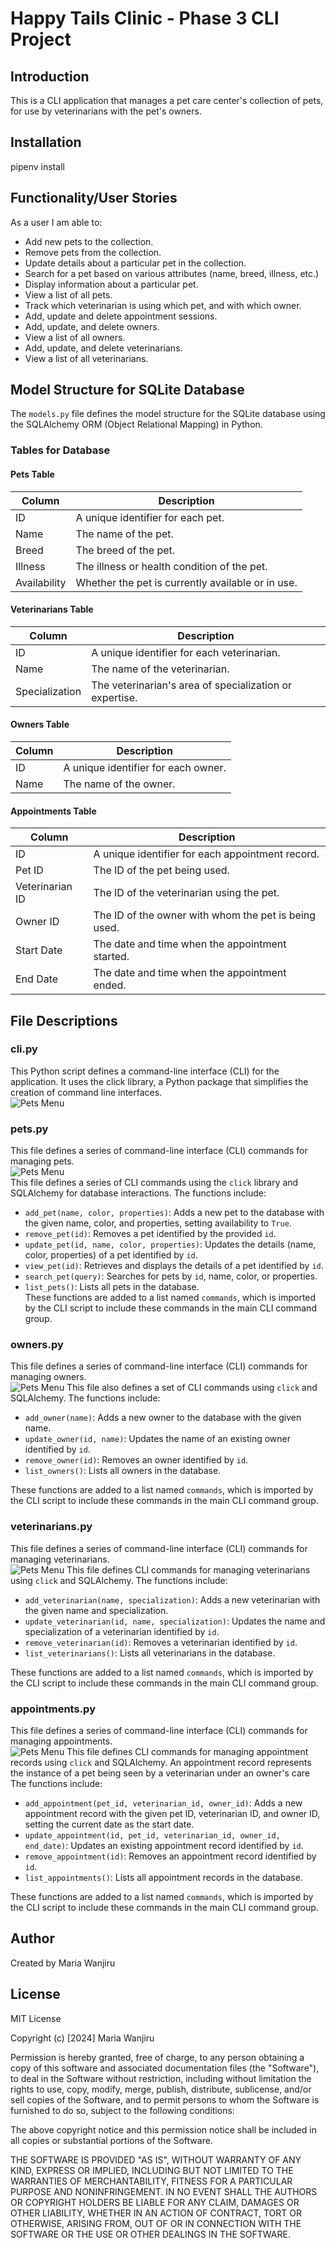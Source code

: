 # Happy Tails Clinic - Phase 3 CLI Project

## Introduction
This is a CLI application that manages a pet care center's collection of pets, for use by veterinarians with the pet's owners.

## Installation
pipenv install

## Functionality/User Stories
As a user I am able to:

* Add new pets to the collection.
* Remove pets from the collection.
* Update details about a particular pet in the collection.
* Search for a pet based on various attributes (name, breed, illness, etc.)
* Display information about a particular pet.
* View a list of all pets.
* Track which veterinarian is using which pet, and with which owner.
* Add, update and delete appointment sessions.
* Add, update, and delete owners.
* View a list of all owners.
* Add, update, and delete veterinarians.
* View a list of all veterinarians.

## Model Structure for SQLite Database
The `models.py` file defines the model structure for the SQLite database using the SQLAlchemy ORM (Object Relational Mapping) in Python.

### Tables for Database

#### Pets Table
| Column | Description |
| --- | --- |
| ID | A unique identifier for each pet. |
| Name | The name of the pet. |
| Breed | The breed of the pet. |
| Illness | The illness or health condition of the pet. |
| Availability | Whether the pet is currently available or in use. |

#### Veterinarians Table
| Column | Description |
| --- | --- |
| ID | A unique identifier for each veterinarian. |
| Name | The name of the veterinarian. |
| Specialization | The veterinarian's area of specialization or expertise. |

#### Owners Table
| Column | Description |
| --- | --- |
| ID | A unique identifier for each owner. |
| Name | The name of the owner. |

#### Appointments Table
| Column | Description |
| --- | --- |
| ID | A unique identifier for each appointment record. |
| Pet ID | The ID of the pet being used. |
| Veterinarian ID | The ID of the veterinarian using the pet. |
| Owner ID | The ID of the owner with whom the pet is being used. |
| Start Date | The date and time when the appointment started. |
| End Date | The date and time when the appointment ended. |

## File Descriptions

### cli.py
This Python script defines a command-line interface (CLI) for the application. It uses the click library, a Python package that simplifies the creation of command line interfaces. <br>
![Pets Menu](screenshots/mainmenu.png)

### pets.py
This file defines a series of command-line interface (CLI) commands for managing pets. <br>
![Pets Menu](screenshots/petsmenu.png)<br>
This file defines a series of CLI commands using the `click` library and SQLAlchemy for database interactions. The functions include:

- `add_pet(name, color, properties)`: Adds a new pet to the database with the given name, color, and properties, setting availability to `True`.
- `remove_pet(id)`: Removes a pet identified by the provided `id`.
- `update_pet(id, name, color, properties)`: Updates the details (name, color, properties) of a pet identified by `id`.
- `view_pet(id)`: Retrieves and displays the details of a pet identified by `id`.
- `search_pet(query)`: Searches for pets by `id`, name, color, or properties.
- `list_pets()`: Lists all pets in the database. <br>
These functions are added to a list named `commands`, which is imported by the CLI script to include these commands in the main CLI command group.


### owners.py
This file defines a series of command-line interface (CLI) commands for managing owners.<br>
![Pets Menu](screenshots/ownermenu.png)
This file also defines a set of CLI commands using `click` and SQLAlchemy. The functions include:

- `add_owner(name)`: Adds a new owner to the database with the given name.
- `update_owner(id, name)`: Updates the name of an existing owner identified by `id`.
- `remove_owner(id)`: Removes an owner identified by `id`.
- `list_owners()`: Lists all owners in the database.

These functions are added to a list named `commands`, which is imported by the CLI script to include these commands in the main CLI command group.


### veterinarians.py
This file defines a series of command-line interface (CLI) commands for managing veterinarians.<br>
![Pets Menu](screenshots/veterinarian.png)
This file defines CLI commands for managing veterinarians using `click` and SQLAlchemy. The functions include:

- `add_veterinarian(name, specialization)`: Adds a new veterinarian with the given name and specialization.
- `update_veterinarian(id, name, specialization)`: Updates the name and specialization of a veterinarian identified by `id`.
- `remove_veterinarian(id)`: Removes a veterinarian identified by `id`.
- `list_veterinarians()`: Lists all veterinarians in the database.

These functions are added to a list named `commands`, which is imported by the CLI script to include these commands in the main CLI command group.

### appointments.py
This file defines a series of command-line interface (CLI) commands for managing appointments.<br>
 ![Pets Menu](screenshots/appointments.png)
 This file defines CLI commands for managing appointment records using `click` and SQLAlchemy. An appointment record represents the instance of a pet being seen by a veterinarian under an owner's care<br> The functions include:

- `add_appointment(pet_id, veterinarian_id, owner_id)`: Adds a new appointment record with the given pet ID, veterinarian ID, and owner ID, setting the current date as the start date.
- `update_appointment(id, pet_id, veterinarian_id, owner_id, end_date)`: Updates an existing appointment record identified by `id`.
- `remove_appointment(id)`: Removes an appointment record identified by `id`.
- `list_appointments()`: Lists all appointment records in the database.

These functions are added to a list named `commands`, which is imported by the CLI script to include these commands in the main CLI command group.

## Author
Created by Maria Wanjiru

## License
MIT License

Copyright (c) [2024] Maria Wanjiru 

Permission is hereby granted, free of charge, to any person obtaining a copy of this software and associated documentation files (the "Software"), to deal in the Software without restriction, including without limitation the rights to use, copy, modify, merge, publish, distribute, sublicense, and/or sell copies of the Software, and to permit persons to whom the Software is furnished to do so, subject to the following conditions:

The above copyright notice and this permission notice shall be included in all copies or substantial portions of the Software.

THE SOFTWARE IS PROVIDED "AS IS", WITHOUT WARRANTY OF ANY KIND, EXPRESS OR IMPLIED, INCLUDING BUT NOT LIMITED TO THE WARRANTIES OF MERCHANTABILITY, FITNESS FOR A PARTICULAR PURPOSE AND NONINFRINGEMENT. IN NO EVENT SHALL THE AUTHORS OR COPYRIGHT HOLDERS BE LIABLE FOR ANY CLAIM, DAMAGES OR OTHER LIABILITY, WHETHER IN AN ACTION OF CONTRACT, TORT OR OTHERWISE, ARISING FROM, OUT OF OR IN CONNECTION WITH THE SOFTWARE OR THE USE OR OTHER DEALINGS IN THE SOFTWARE.